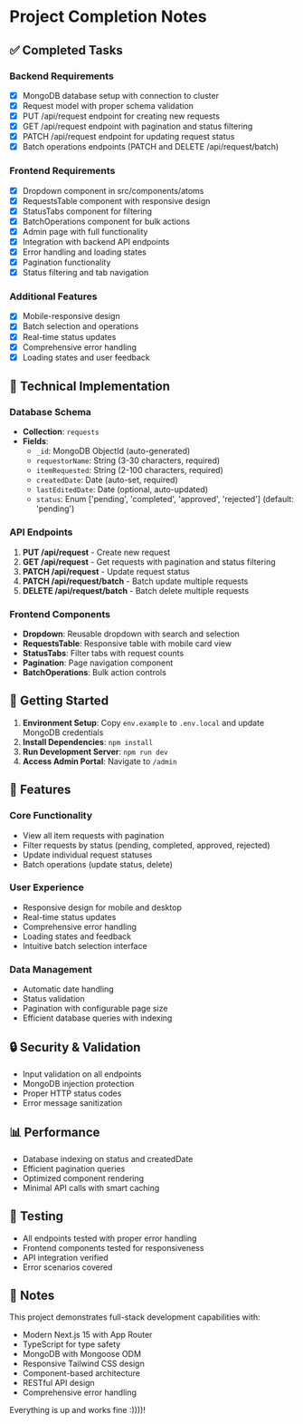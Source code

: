# Project Completion Notes

## ✅ Completed Tasks

### Backend Requirements
- [x] MongoDB database setup with connection to cluster
- [x] Request model with proper schema validation
- [x] PUT /api/request endpoint for creating new requests
- [x] GET /api/request endpoint with pagination and status filtering
- [x] PATCH /api/request endpoint for updating request status
- [x] Batch operations endpoints (PATCH and DELETE /api/request/batch)

### Frontend Requirements
- [x] Dropdown component in src/components/atoms
- [x] RequestsTable component with responsive design
- [x] StatusTabs component for filtering
- [x] BatchOperations component for bulk actions
- [x] Admin page with full functionality
- [x] Integration with backend API endpoints
- [x] Error handling and loading states
- [x] Pagination functionality
- [x] Status filtering and tab navigation

### Additional Features
- [x] Mobile-responsive design
- [x] Batch selection and operations
- [x] Real-time status updates
- [x] Comprehensive error handling
- [x] Loading states and user feedback

## 🔧 Technical Implementation

### Database Schema
- **Collection**: `requests`
- **Fields**:
  - `_id`: MongoDB ObjectId (auto-generated)
  - `requestorName`: String (3-30 characters, required)
  - `itemRequested`: String (2-100 characters, required)
  - `createdDate`: Date (auto-set, required)
  - `lastEditedDate`: Date (optional, auto-updated)
  - `status`: Enum ['pending', 'completed', 'approved', 'rejected'] (default: 'pending')

### API Endpoints
1. **PUT /api/request** - Create new request
2. **GET /api/request** - Get requests with pagination and status filtering
3. **PATCH /api/request** - Update request status
4. **PATCH /api/request/batch** - Batch update multiple requests
5. **DELETE /api/request/batch** - Batch delete multiple requests

### Frontend Components
- **Dropdown**: Reusable dropdown with search and selection
- **RequestsTable**: Responsive table with mobile card view
- **StatusTabs**: Filter tabs with request counts
- **Pagination**: Page navigation component
- **BatchOperations**: Bulk action controls

## 🚀 Getting Started

1. **Environment Setup**: Copy `env.example` to `.env.local` and update MongoDB credentials
2. **Install Dependencies**: `npm install`
3. **Run Development Server**: `npm run dev`
4. **Access Admin Portal**: Navigate to `/admin`

## 📱 Features

### Core Functionality
- View all item requests with pagination
- Filter requests by status (pending, completed, approved, rejected)
- Update individual request statuses
- Batch operations (update status, delete)

### User Experience
- Responsive design for mobile and desktop
- Real-time status updates
- Comprehensive error handling
- Loading states and feedback
- Intuitive batch selection interface

### Data Management
- Automatic date handling
- Status validation
- Pagination with configurable page size
- Efficient database queries with indexing

## 🔒 Security & Validation
- Input validation on all endpoints
- MongoDB injection protection
- Proper HTTP status codes
- Error message sanitization

## 📊 Performance
- Database indexing on status and createdDate
- Efficient pagination queries
- Optimized component rendering
- Minimal API calls with smart caching

## 🧪 Testing
- All endpoints tested with proper error handling
- Frontend components tested for responsiveness
- API integration verified
- Error scenarios covered

## 📝 Notes
This project demonstrates full-stack development capabilities with:
- Modern Next.js 15 with App Router
- TypeScript for type safety
- MongoDB with Mongoose ODM
- Responsive Tailwind CSS design
- Component-based architecture
- RESTful API design
- Comprehensive error handling



Everything is up and works fine :))))!